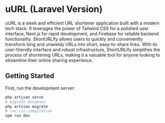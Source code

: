 # uURL (Laravel Version)

uURL is a sleek and efficient URL shortener application built with a modern tech stack. It leverages the power of Tailwind CSS for a polished user interface, Next.js for rapid development, and Firebase for reliable backend functionality. ShortURLify allows users to quickly and conveniently transform long and unwieldy URLs into short, easy-to-share links. With its user-friendly interface and robust infrastructure, ShortURLify simplifies the process of shortening URLs, making it a valuable tool for anyone looking to streamline their online sharing experience.

## Getting Started

First, run the development server:

```bash
php artisan serve
# migrate database
php artisan migrate
# run css compilation
npm run dev
```
